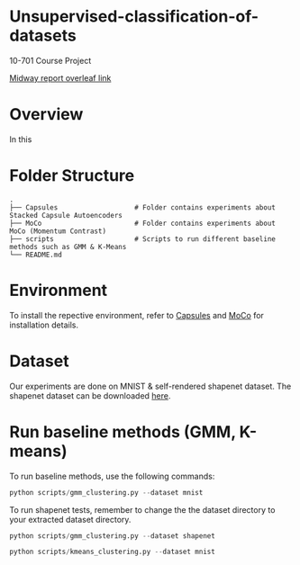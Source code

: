 # Unsupervised-classification-of-datasets
10-701 Course Project 

[Midway report overleaf link](https://www.overleaf.com/4123148767nnmknvwnmtry)

# Overview
In this 

# Folder Structure
    .
    ├── Capsules                   # Folder contains experiments about Stacked Capsule Autoencoders
    ├── MoCo                       # Folder contains experiments about MoCo (Momentum Contrast)
    ├── scripts                    # Scripts to run different baseline methods such as GMM & K-Means
    └── README.md
    

# Environment
To install the repective environment, refer to [Capsules](Capsules/README.md) and [MoCo](Capsules/README.md) for installation details. 

# Dataset
Our experiments are done on MNIST & self-rendered shapenet dataset. The shapenet dataset can be downloaded [here](https://drive.google.com/file/d/1msGsrX48YB92bm2f1YgxESuddvGu2Ywt/view?usp=sharing).


# Run baseline methods (GMM, K-means)

To run baseline methods, use the following commands:

```python 
python scripts/gmm_clustering.py --dataset mnist
```

To run shapenet tests, remember to change the the dataset directory to your extracted dataset directory. 

```python 
python scripts/gmm_clustering.py --dataset shapenet
```

```python 
python scripts/kmeans_clustering.py --dataset mnist
```
